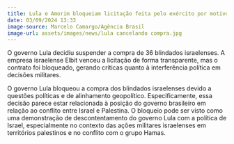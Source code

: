 ```yaml
---
title: Lula e Amorim bloqueiam licitação feita pelo exército por motivos ideológicos
date: 03/09/2024 13:33
image-source: Marcelo Camargo/Agência Brasil 
image-url: assets/images/news/lula cancelando compra.jpg
---
```


O governo Lula decidiu suspender a compra de 36 blindados israelenses. A empresa israelense Elbit venceu a licitação de forma transparente, mas o contrato foi bloqueado, gerando críticas quanto à interferência política em decisões militares.

O governo Lula bloqueou a compra dos blindados israelenses devido a questões políticas e de alinhamento geopolítico. Especificamente, essa decisão parece estar relacionada à posição do governo brasileiro em relação ao conflito entre Israel e Palestina. O bloqueio pode ser visto como uma demonstração de descontentamento do governo Lula com a política de Israel, especialmente no contexto das ações militares israelenses em territórios palestinos e no conflito com o grupo Hamas.